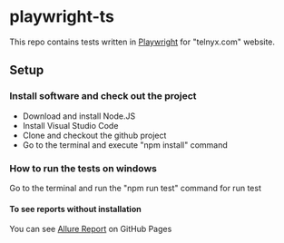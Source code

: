 # playwright-ts
This repo contains tests written in [Playwright](https://playwright.dev/docs/intro) for "telnyx.com" website.

## Setup

### Install software and check out the project

- Download and install Node.JS
- Install Visual Studio Code
- Clone and checkout the github project
- Go to the terminal and execute "npm install" command

### How to run the tests on windows
Go to the terminal and run the "npm run test" command for run test
   
#### To see reports without installation
You can see [Allure Report](https://leraroy.github.io/playwright-ts/) on GitHub Pages
